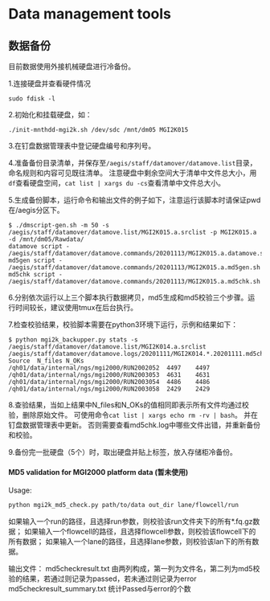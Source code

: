 # Data management tools

## 数据备份
目前数据使用外接机械硬盘进行冷备份。

1.连接硬盘并查看硬件情况
```textmate
sudo fdisk -l
```

2.初始化和挂载硬盘，如：
```textmate
./init-mnthdd-mgi2k.sh /dev/sdc /mnt/dm05 MGI2K015
```

3.在钉盘数据管理表中登记硬盘编号和序列号。

4.准备备份目录清单，并保存至`/aegis/staff/datamover/datamove.list`目录，命名规则和内容可见既往清单。
注意硬盘中剩余空间大于清单中文件总大小，用`df`查看硬盘空间，`cat list | xargs du -cs`查看清单中文件总大小。

5.生成备份脚本，运行命令和输出文件的例子如下，注意运行该脚本时请保证pwd在/aegis分区下。
```textmate
$ ./dmscript-gen.sh -m 50 -s /aegis/staff/datamover/datamove.list/MGI2K015.a.srclist -p MGI2K015.a -d /mnt/dm05/Rawdata/
datamove script - /aegis/staff/datamover/datamove.commands/20201113/MGI2K015.a.datamove.sh
md5gen script - /aegis/staff/datamover/datamove.commands/20201113/MGI2K015.a.md5gen.sh
md5chk script - /aegis/staff/datamover/datamove.commands/20201113/MGI2K015.a.md5chk.sh
```

6.分别依次运行以上三个脚本执行数据拷贝，md5生成和md5校验三个步骤。运行时间较长，建议使用tmux在后台执行。

7.检查校验结果，校验脚本需要在python3环境下运行，示例和结果如下：
```textmate
$ python mgi2k_backupper.py stats -s /aegis/staff/datamover/datamove.list/MGI2K014.a.srclist /aegis/staff/datamover/datamove.logs/20201111/MGI2K014.*.20201111.md5chk.log
Source	N_files	N_OKs
/qh01/data/internal/ngs/mgi2000/RUN2002052	4497	4497
/qh01/data/internal/ngs/mgi2000/RUN2003053	4631	4631
/qh01/data/internal/ngs/mgi2000/RUN2003054	4486	4486
/qh01/data/internal/ngs/mgi2000/RUN2003058	2429	2429
```
8.查验结果，当如上结果中N_files和N_OKs的值相同即表示所有文件均通过校验，删除原始文件。
可使用命令`cat list | xargs echo rm -rv | bash`。
并在钉盘数据管理表中更新。
否则需要查看md5chk.log中哪些文件出错，并重新备份和校验。

9.备份完一批硬盘（5个）时，取出硬盘并贴上标签，放入存储柜冷备份。


#### MD5 validation for MGI2000 platform data (暂未使用)
Usage:
```bash
python mgi2k_md5_check.py path/to/data out_dir lane/flowcell/run
```

如果输入一个run的路径，且选择run参数，则校验该run文件夹下的所有*.fq.gz数据；
如果输入一个flowcell的路径，且选择flowcell参数，则校验该flowcell下的所有数据；
如果输入一个lane的路径，且选择lane参数，则校验该lan下的所有数据。

输出文件：
md5checkresult.txt	由两列构成，第一列为文件名，第二列为md5校验的结果，若通过则记录为passed，若未通过则记录为error
md5checkresult_summary.txt	统计Passed与error的个数
